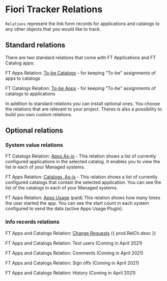 # Fiori Tracker Relations

`Relations` represent the link form records for applications and catalogs to any other objects that you would like to track.

## Standard relations 
There are two standard relations that come with FT Applications and FT Catalog apps:

FT Apps Relation: [To-be Catalogs](../../core/SPS03/apps-rel-tobe-cats.md) - for keeping "To-be" assignments of apps to catalogs

FT Catalogs Relation: [To-be Apps](../../core/SPS03/cats-rel-tobe-apps.md) - for keeping "To-be" assignments of catalogs to applications 

In addition to standard relations you can install optional ones. You choose the relations that are relevant to your project. Theres is also a possibility to build you own custom relations.

## Optional relations

### System value relations

FT Catalogs Relation: [Apps As-is](../../cats-rel-apps-asis/FPS01/main.md) - This relation shows a list of currently configured applications in the selected catalog. It enables you to view the list in each of your Managed systems.<br>

FT Apps Relation: [Catalogs, As-is](../../apps-rel-catalogs-asis/FPS01/main.md) - This relation shows a list of currently configured catalogs that contain the selected application. You can see the list of the catalogs in each of your Managed systems.

FT Apps Relation: [Apps Usage](../../apps-rel-appsusage/FPS01/main.md) (paid)
This relation shows how many times the user started the app. You can see the start count in each system configured to send the data (active Apps Usage Plugin).

### Info records relations
FT Apps and Catalogs Relation: [Change Requests](../../rel-ch/FPS01/main.md) {{ prod.RelCh.desc }}

FT Apps and Catalogs Relation: Test users (Coming in April 2021)

FT Apps and Catalogs Relation: Comments (Coming in April 2021)

FT Apps and Catalogs Relation: Sign offs (Coming in April 2021)

FT Apps and Catalogs Relation: History (Coming in April 2021)
